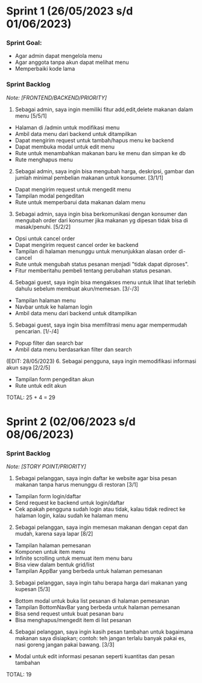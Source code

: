 # Sprint 1 (26/05/2023 s/d 01/06/2023)

### Sprint Goal:
- Agar admin dapat mengelola menu
- Agar anggota tanpa akun dapat melihat menu
- Memperbaiki kode lama

### Sprint Backlog
*Note: [FRONTEND/BACKEND/PRIORITY]*

1. Sebagai admin, saya ingin memiliki fitur add,edit,delete makanan dalam menu [5/5/1]
- Halaman di /admin untuk modifikasi menu
- Ambil data menu dari backend untuk ditampilkan
- Dapat mengirim request untuk tambah/hapus menu ke backend
- Dapat membuka modal untuk edit menu
- Rute untuk menambahkan makanan baru ke menu dan simpan ke db
- Rute menghapus menu

2. Sebagai admin, saya ingin bisa mengubah harga, deskripsi, gambar dan jumlah minimal pembelian makanan untuk konsumer. [3/1/1]
- Dapat mengirim request untuk mengedit menu
- Tampilan modal pengeditan
- Rute untuk memperbarui data makanan dalam menu

3. Sebagai admin, saya ingin bisa berkomunikasi dengan konsumer dan mengubah order dari konsumer jika makanan yg dipesan tidak bisa di masak/penuhi. [5/2/2]
- Opsi untuk cancel order
- Dapat mengirim request cancel order ke backend
- Tampilan di halaman menunggu untuk menunjukkan alasan order di-cancel
- Rute untuk mengubah status pesanan menjadi "tidak dapat diproses".
- Fitur memberitahu pembeli tentang perubahan status pesanan.

4. Sebagai guest, saya ingin bisa mengakses menu untuk lihat lihat terlebih dahulu sebelum membuat akun/memesan. [3/-/3]
- Tampilan halaman menu
- Navbar untuk ke halaman login
- Ambil data menu dari backend untuk ditampilkan

5. Sebagai guest, saya ingin bisa memfiltrasi menu agar mempermudah pencarian. [1/-/4]
- Popup filter dan search bar
- Ambil data menu berdasarkan filter dan search

(EDIT: 28/05/2023)
6. Sebagai pengguna, saya ingin memodifikasi informasi akun saya [2/2/5]
- Tampilan form pengeditan akun
- Rute untuk edit akun

TOTAL: 25 + 4 = 29

# Sprint 2 (02/06/2023 s/d 08/06/2023)

### Sprint Backlog
*Note: [STORY POINT/PRIORITY]*

1. Sebagai pelanggan, saya ingin daftar ke website agar bisa pesan makanan tanpa harus menunggu di restoran [3/1]
- Tampilan form login/daftar
- Send request ke backend untuk login/daftar
- Cek apakah pengguna sudah login atau tidak, kalau tidak redirect ke halaman login, kalau sudah ke halaman menu

2. Sebagai pelanggan, saya ingin memesan makanan dengan cepat dan mudah, karena saya lapar [8/2]
- Tampilan halaman pemesanan
- Komponen untuk item menu
- Infinite scrolling untuk memuat item menu baru
- Bisa view dalam bentuk grid/list
- Tampilan AppBar yang berbeda untuk halaman pemesanan

3. Sebagai pelanggan, saya ingin tahu berapa harga dari makanan yang kupesan [5/3]
- Bottom modal untuk buka list pesanan di halaman pemesanan
- Tampilan BottomNavBar yang berbeda untuk halaman pemesanan
- Bisa send request untuk buat pesanan baru
- Bisa menghapus/mengedit item di list pesanan

4. Sebagai pelanggan, saya ingin kasih pesan tambahan untuk bagaimana makanan saya disiapkan; contoh: teh jangan terlalu banyak pakai es, nasi goreng jangan pakai bawang. [3/3]
- Modal untuk edit informasi pesanan seperti kuantitas dan pesan tambahan

TOTAL: 19
